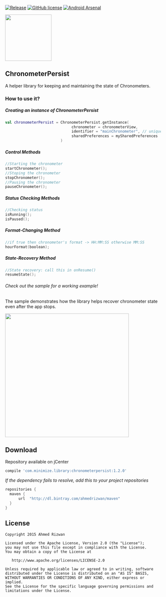 [![Release](https://img.shields.io/badge/jCenter-1.1.0-brightgreen.svg)](https://bintray.com/sbrukhanda/maven/FragmentViewPager)
[![GitHub license](https://img.shields.io/badge/license-Apache%20Version%202.0-blue.svg)](https://github.com/sbrukhanda/fragmentviewpager/blob/master/LICENSE.txt)
[![Android Arsenal](https://img.shields.io/badge/Android%20Arsenal-RxRecyclerAdapter-green.svg?style=flat)](https://android-arsenal.com/details/1/2084)


<img src="https://raw.githubusercontent.com/ahmedrizwan/ChronometerPersist/master/sample/src/main/res/drawable/chronometer.png" width=150px  />

## ChronometerPersist

A helper library for keeping and maintaining the state of Chronometers.

### How to use it?
##### Creating an instance of ChronometerPersist

```kotlin
val chronometerPersist = ChronometerPersist.getInstance(
                              chronometer = chronometerView,
                              identifier = "mainChronometer", // unique identifier
                              sharedPreferences = mySharedPreferences
                         )
```
##### Control Methods
```kotlin
//Starting the chronometer
startChronometer();
//Stoping the chronometer
stopChronometer();
//Pausing the chronometer
pauseChronometer();
```
##### Status Checking Methods
```kotlin 
//Checking status
isRunning(); 
isPaused(); 
```
##### Format-Changing Method
```kotlin
//if true then chronometer's format -> HH:MM:SS otherwise MM:SS
hourFormat(boolean); 
```
##### State-Recovery Method
```kotlin
//State recovery: call this in onResume() 
resumeState(); 
```

###### Check out the sample for a working example!
The sample demonstrates how the library helps recover chronometer state even after the app stops.

<img src="https://raw.githubusercontent.com/ahmedrizwan/ChronometerPersist/master/sample/src/main/res/drawable/chronopersist.gif" width=400px  />

## Download 
Repository available on jCenter

```groovy
compile 'com.minimize.library:chronometerpersist:1.2.0'
```
*If the dependency fails to resolve, add this to your project repositories*
```groovy
repositories {
  maven {
      url  "http://dl.bintray.com/ahmedrizwan/maven" 
  }
}
```

## License 
```
Copyright 2015 Ahmed Rizwan

Licensed under the Apache License, Version 2.0 (the "License");
you may not use this file except in compliance with the License.
You may obtain a copy of the License at

   http://www.apache.org/licenses/LICENSE-2.0

Unless required by applicable law or agreed to in writing, software
distributed under the License is distributed on an "AS IS" BASIS,
WITHOUT WARRANTIES OR CONDITIONS OF ANY KIND, either express or implied.
See the License for the specific language governing permissions and
limitations under the License.
```
